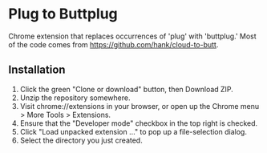 Plug to Buttplug
=============

Chrome extension that replaces occurrences of 'plug' with 'buttplug.' Most of the code comes from https://github.com/hank/cloud-to-butt.

Installation
------------

1. Click the green "Clone or download" button, then Download ZIP.
2. Unzip the repository somewhere.
3. Visit chrome://extensions in your browser, or open up the Chrome menu > More Tools > Extensions.
4. Ensure that the "Developer mode" checkbox in the top right is checked.
5. Click "Load unpacked extension ..." to pop up a file-selection dialog.
6. Select the directory you just created.

